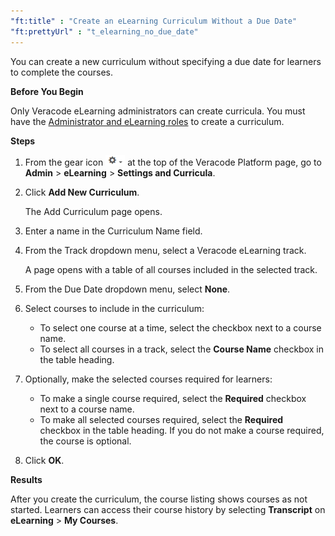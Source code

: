 ```yaml
---
"ft:title" : "Create an eLearning Curriculum Without a Due Date"
"ft:prettyUrl" : "t_elearning_no_due_date"
---
```


You can create a new curriculum without specifying a due date for learners to complete the courses.

<p font-size="13pt"><b>Before You Begin</b></p>

Only Veracode eLearning administrators can create curricula. You must have the [Administrator and eLearning roles](https://docs.veracode.com/r/c_role_permissions) to create a curriculum.

<p font-size="13pt"><b>Steps</b></p>

1.  From the gear icon ![](../../images/gear_icon.png) at the top of the Veracode Platform page, go to **Admin** \> **eLearning** \> **Settings and Curricula**.

2.  Click **Add New Curriculum**.

    The Add Curriculum page opens.

3.  Enter a name in the Curriculum Name field.

4.  From the Track dropdown menu, select a Veracode eLearning track.

    A page opens with a table of all courses included in the selected track.

5.  From the Due Date dropdown menu, select **None**.

6.  Select courses to include in the curriculum:

    -   To select one course at a time, select the checkbox next to a course name.
    -   To select all courses in a track, select the **Course Name** checkbox in the table heading.

7.  Optionally, make the selected courses required for learners:

    -   To make a single course required, select the **Required** checkbox next to a course name.
    -   To make all selected courses required, select the **Required** checkbox in the table heading.
    If you do not make a course required, the course is optional.

8.  Click **OK**.

<p font-size="13pt"><b>Results</b></p>

After you create the curriculum, the course listing shows courses as not started. Learners can access their course history by selecting **Transcript** on **eLearning** \> **My Courses**.
